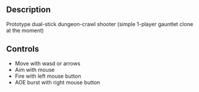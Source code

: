Description
-----------

Prototype dual-stick dungeon-crawl shooter (simple 1-player gauntlet clone at the moment)

Controls
--------

* Move with wasd or arrows
* Aim with mouse
* Fire with left mouse button
* AOE burst with right mouse button